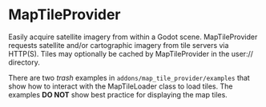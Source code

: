 MapTileProvider
===============

Easily acquire satellite imagery from within a Godot scene. MapTileProvider
requests satellite and/or cartographic imagery from tile servers via HTTP(S).
Tiles may optionally be cached by MapTileProvider in the user:// directory.

There are two *trash* examples in `addons/map_tile_provider/examples` that show
how to interact with the MapTileLoader class to load tiles. The examples
**DO NOT** show best practice for displaying the map tiles.
